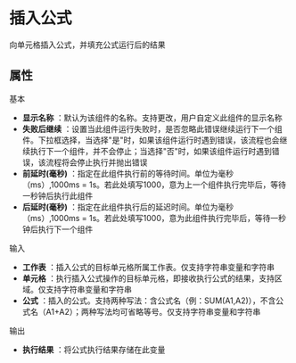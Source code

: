 # 插入公式

向单元格插入公式，并填充公式运行后的结果

## 属性
基本
- **显示名称** ：默认为该组件的名称。支持更改，用户自定义此组件的显示名称
- **失败后继续** ：设置当此组件运行失败时，是否忽略此错误继续运行下一个组件。下拉框选择，当选择"是"时，如果该组件运行时遇到错误，该流程也会继续执行下一个组件，并不会停止；当选择"否"时，如果该组件运行时遇到错误，该流程将会停止执行并抛出错误
- **前延时(毫秒)** ：指定在此组件执行前的等待时间。单位为毫秒（ms）,1000ms = 1s。若此处填写1000，意为上一个组件执行完毕后，等待一秒钟后执行此组件
- **后延时(毫秒)** ：指定在此组件执行后的延迟时间。单位为毫秒（ms）,1000ms = 1s。若此处填写1000，意为此组件执行完毕后，等待一秒钟后执行下一个组件


输入

- **工作表** ：插入公式的目标单元格所属工作表。仅支持字符串变量和字符串
- **单元格** ：执行插入公式操作的目标单元格，即接收执行公式的结果，支持区域。仅支持字符串变量和字符串
- **公式** ：插入的公式。支持两种写法：含公式名（例：SUM(A1,A2)），不含公式名（A1+A2）；两种写法均可省略等号。仅支持字符串变量和字符串

输出

- **执行结果** ：将公式执行结果存储在此变量
